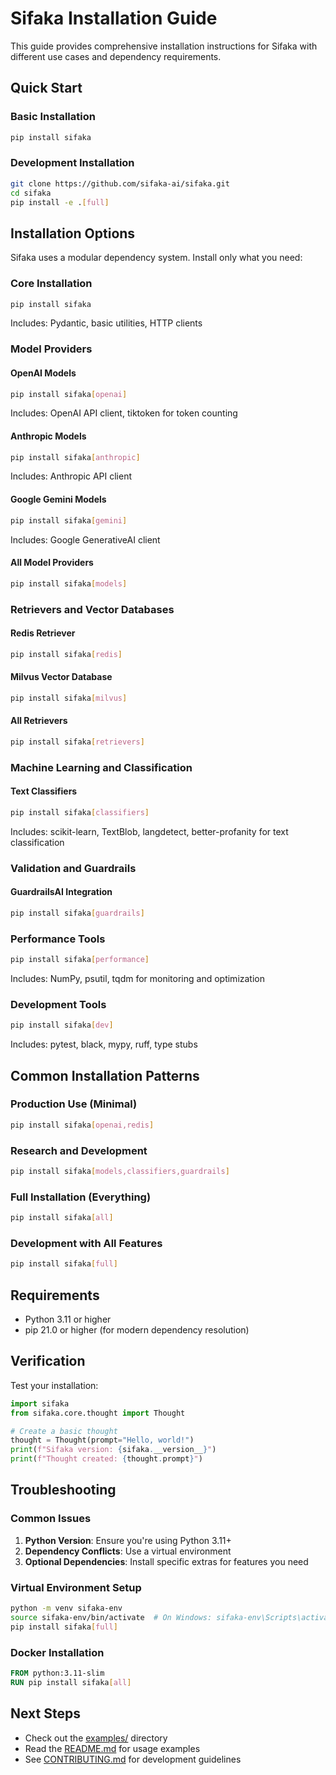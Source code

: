 # Sifaka Installation Guide

This guide provides comprehensive installation instructions for Sifaka with different use cases and dependency requirements.

## Quick Start

### Basic Installation
```bash
pip install sifaka
```

### Development Installation
```bash
git clone https://github.com/sifaka-ai/sifaka.git
cd sifaka
pip install -e .[full]
```

## Installation Options

Sifaka uses a modular dependency system. Install only what you need:

### Core Installation
```bash
pip install sifaka
```
Includes: Pydantic, basic utilities, HTTP clients

### Model Providers

#### OpenAI Models
```bash
pip install sifaka[openai]
```
Includes: OpenAI API client, tiktoken for token counting

#### Anthropic Models
```bash
pip install sifaka[anthropic]
```
Includes: Anthropic API client

#### Google Gemini Models
```bash
pip install sifaka[gemini]
```
Includes: Google GenerativeAI client

#### All Model Providers
```bash
pip install sifaka[models]
```

### Retrievers and Vector Databases

#### Redis Retriever
```bash
pip install sifaka[redis]
```

#### Milvus Vector Database
```bash
pip install sifaka[milvus]
```

#### All Retrievers
```bash
pip install sifaka[retrievers]
```

### Machine Learning and Classification

#### Text Classifiers
```bash
pip install sifaka[classifiers]
```
Includes: scikit-learn, TextBlob, langdetect, better-profanity for text classification

### Validation and Guardrails

#### GuardrailsAI Integration
```bash
pip install sifaka[guardrails]
```

### Performance Tools
```bash
pip install sifaka[performance]
```
Includes: NumPy, psutil, tqdm for monitoring and optimization

### Development Tools
```bash
pip install sifaka[dev]
```
Includes: pytest, black, mypy, ruff, type stubs

## Common Installation Patterns

### Production Use (Minimal)
```bash
pip install sifaka[openai,redis]
```

### Research and Development
```bash
pip install sifaka[models,classifiers,guardrails]
```

### Full Installation (Everything)
```bash
pip install sifaka[all]
```

### Development with All Features
```bash
pip install sifaka[full]
```

## Requirements

- Python 3.11 or higher
- pip 21.0 or higher (for modern dependency resolution)

## Verification

Test your installation:

```python
import sifaka
from sifaka.core.thought import Thought

# Create a basic thought
thought = Thought(prompt="Hello, world!")
print(f"Sifaka version: {sifaka.__version__}")
print(f"Thought created: {thought.prompt}")
```

## Troubleshooting

### Common Issues

1. **Python Version**: Ensure you're using Python 3.11+
2. **Dependency Conflicts**: Use a virtual environment
3. **Optional Dependencies**: Install specific extras for features you need

### Virtual Environment Setup
```bash
python -m venv sifaka-env
source sifaka-env/bin/activate  # On Windows: sifaka-env\Scripts\activate
pip install sifaka[full]
```

### Docker Installation
```dockerfile
FROM python:3.11-slim
RUN pip install sifaka[all]
```

## Next Steps

- Check out the [examples/](examples/) directory
- Read the [README.md](README.md) for usage examples
- See [CONTRIBUTING.md](docs/CONTRIBUTING.md) for development guidelines
